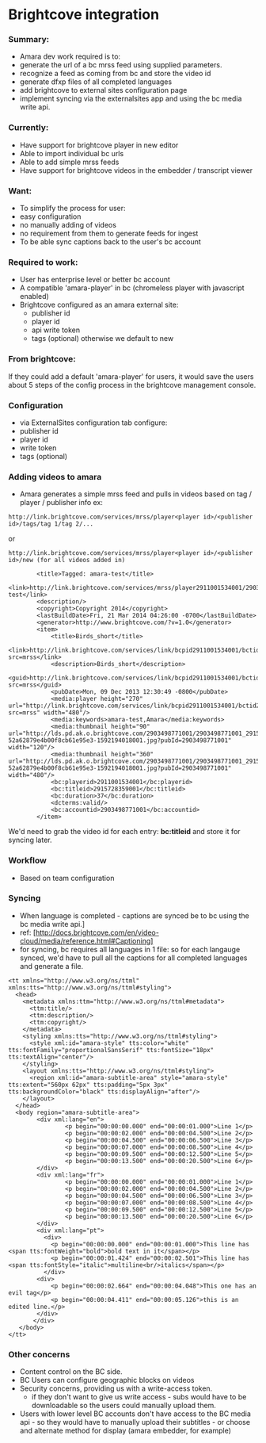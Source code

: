 # Brightcove integration

### Summary: 
 - Amara dev work required is to:
  - generate the url of a bc mrss feed using supplied parameters.
  - recognize a feed as coming from bc and store the video id
  - generate dfxp files of all completed languages
  - add brightcove to external sites configuration page
  - implement syncing via the externalsites app and using the bc media write api.


### Currently:  
 - Have support for brightcove player in new editor
 - Able to import individual bc urls
 - Able to add simple mrss feeds
 - Have support for brightcove videos in the embedder / transcript viewer

### Want: 
 - To simplify the process for user:
  - easy configuration
  - no manually adding of videos
  - no requirement from them to generate feeds for ingest
 - To be able sync captions back to the user's bc account

### Required to work:
 - User has enterprise level or better bc account
 - A compatible 'amara-player' in bc (chromeless player with javascript enabled)
 - Brightcove configured as an amara external site:
   - publisher id
   - player id
   - api write token
   - tags (optional) otherwise we default to new

### From brightcove:
  If they could add a default 'amara-player' for users, it would save the users about 5 steps of the config process in the brightcove management console.

### Configuration
- via ExternalSites configuration tab configure:
 - publisher id
 - player id 
 - write token
 - tags (optional)
### Adding videos to amara
 - Amara generates a simple mrss feed and pulls in videos based on tag / player / publisher info
ex: 
```
http://link.brightcove.com/services/mrss/player<player id>/<publisher id>/tags/tag 1/tag 2/...
```
or 
```
http://link.brightcove.com/services/mrss/player<player id>/<publisher id>/new (for all videos added in)
```
```
        <title>Tagged: amara-test</title>
        <link>http://link.brightcove.com/services/mrss/player2911001534001/2903498771001/tags/amara-test</link>
        <description/>
        <copyright>Copyright 2014</copyright>
        <lastBuildDate>Fri, 21 Mar 2014 04:26:00 -0700</lastBuildDate>
        <generator>http://www.brightcove.com/?v=1.0</generator>
        <item>
            <title>Birds_short</title>
            <link>http://link.brightcove.com/services/link/bcpid2911001534001/bctid2915728359001?src=mrss</link>
            <description>Birds_short</description>
            <guid>http://link.brightcove.com/services/link/bcpid2911001534001/bctid2915728359001?src=mrss</guid>
            <pubDate>Mon, 09 Dec 2013 12:30:49 -0800</pubDate>
            <media:player height="270" url="http://link.brightcove.com/services/link/bcpid2911001534001/bctid2915728359001?src=mrss" width="480"/>
            <media:keywords>amara-test,Amara</media:keywords>
            <media:thumbnail height="90" url="http://lds.pd.ak.o.brightcove.com/2903498771001/2903498771001_2915792270001_th-52a62879e4b00f8cb61e95e3-1592194018001.jpg?pubId=2903498771001" width="120"/>
            <media:thumbnail height="360" url="http://lds.pd.ak.o.brightcove.com/2903498771001/2903498771001_2915792269001_vs-52a62879e4b00f8cb61e95e3-1592194018001.jpg?pubId=2903498771001" width="480"/>
            <bc:playerid>2911001534001</bc:playerid>
            <bc:titleid>2915728359001</bc:titleid>
            <bc:duration>37</bc:duration>
            <dcterms:valid/>
            <bc:accountid>2903498771001</bc:accountid>
        </item>
```
We'd need to grab the video id for each entry: **bc:titleid** and store it for syncing later.


### Workflow
 - Based on team configuration

### Syncing
 - When language is completed - captions are synced be to bc using the bc media write api.]
  - ref: [http://docs.brightcove.com/en/video-cloud/media/reference.html#Captioning]
  - for syncing, bc requires all languages in 1 file: so for each langauge synced, we'd have to pull all the captions for all completed languages and generate a file.

```
<tt xmlns="http://www.w3.org/ns/ttml" xmlns:tts="http://www.w3.org/ns/ttml#styling">
  <head>
    <metadata xmlns:ttm="http://www.w3.org/ns/ttml#metadata">
      <ttm:title/>
      <ttm:description/>
      <ttm:copyright/>
    </metadata>
    <styling xmlns:tts="http://www.w3.org/ns/ttml#styling">
      <style xml:id="amara-style" tts:color="white" tts:fontFamily="proportionalSansSerif" tts:fontSize="18px" tts:textAlign="center"/>
    </styling>
    <layout xmlns:tts="http://www.w3.org/ns/ttml#styling">
      <region xml:id="amara-subtitle-area" style="amara-style" tts:extent="560px 62px" tts:padding="5px 3px" tts:backgroundColor="black" tts:displayAlign="after"/>
    </layout>
  </head>
  <body region="amara-subtitle-area">
        <div xml:lang="en">  
                <p begin="00:00:00.000" end="00:00:01.000">Line 1</p>
                <p begin="00:00:02.000" end="00:00:04.500">Line 2</p>
                <p begin="00:00:04.500" end="00:00:06.500">Line 3</p>
                <p begin="00:00:07.000" end="00:00:08.500">Line 4</p>
                <p begin="00:00:09.500" end="00:00:12.500">Line 5</p>
                <p begin="00:00:13.500" end="00:00:20.500">Line 6</p>
        </div>
        <div xml:lang="fr">  
                <p begin="00:00:00.000" end="00:00:01.000">Line 1</p>
                <p begin="00:00:02.000" end="00:00:04.500">Line 2</p>
                <p begin="00:00:04.500" end="00:00:06.500">Line 3</p>
                <p begin="00:00:07.000" end="00:00:08.500">Line 4</p>
                <p begin="00:00:09.500" end="00:00:12.500">Line 5</p>
                <p begin="00:00:13.500" end="00:00:20.500">Line 6</p>
        </div>
        <div xml:lang="pt">
          <div>
            <p begin="00:00:00.000" end="00:00:01.000">This line has <span tts:fontWeight="bold">bold text in it</span></p>
            <p begin="00:00:01.424" end="00:00:02.501">This line has <span tts:fontStyle="italic">multiline<br/>italics</span></p>
          </div>
        <div>
            <p begin="00:00:02.664" end="00:00:04.048">This one has an evil tag</p>
            <p begin="00:00:04.411" end="00:00:05.126">this is an edited line.</p>
        </div>
       </div>
   </body> 
</tt> 
```

### Other concerns
 - Content control on the BC side.
  - BC Users can configure geographic blocks on videos
  - Security concerns, providing us with a write-access token. 
    - if they don't want to give us write access - subs would have to be downloadable so the users could manually upload them.
  - Users with lower level BC accounts don't have access to the BC media api - so they would have to manually upload their subtitles - or choose and alternate method for display (amara embedder, for example)

